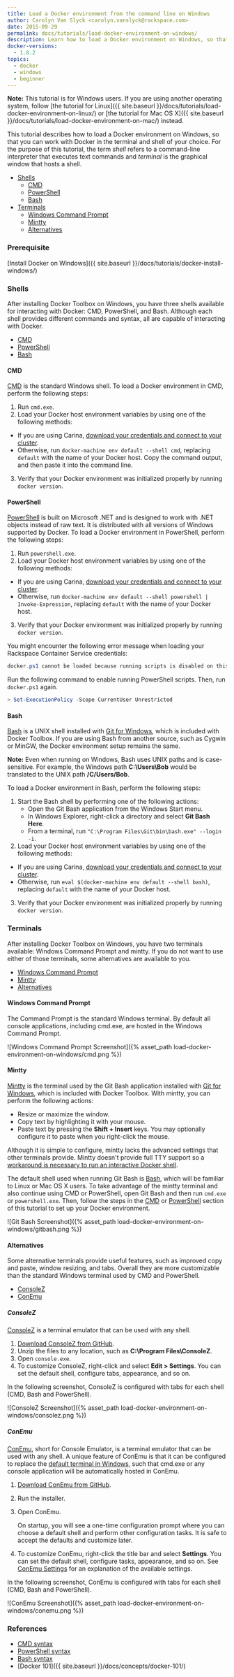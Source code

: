 ```yaml
---
title: Load a Docker environment from the command line on Windows
author: Carolyn Van Slyck <carolyn.vanslyck@rackspace.com>
date: 2015-09-29
permalink: docs/tutorials/load-docker-environment-on-windows/
description: Learn how to load a Docker environment on Windows, so that you can work with Docker in the terminal and shell of your choice
docker-versions:
  - 1.8.2
topics:
  - docker
  - windows
  - beginner
---
```


**Note:** This tutorial is for Windows users. If you are using another operating system, follow
[the tutorial for Linux]({{ site.baseurl }}/docs/tutorials/load-docker-environment-on-linux/) or
[the tutorial for Mac OS X]({{ site.baseurl }}/docs/tutorials/load-docker-environment-on-mac/) instead.

This tutorial describes how to load a Docker environment on Windows, so that you can work
with Docker in the terminal and shell of your choice. For the purpose of this
tutorial, the term _shell_ refers to a command-line interpreter that executes
text commands and _terminal_ is the graphical window that hosts a shell.

* [Shells](#shells)
  * [CMD](#cmd)
  * [PowerShell](#powershell)
  * [Bash](#bash)
* [Terminals](#terminals)
  * [Windows Command Prompt](#windows-command-prompt)
  * [Mintty](#mintty)
  * [Alternatives](#alternatives)

### Prerequisite

[Install Docker on Windows]({{ site.baseurl }}/docs/tutorials/docker-install-windows/)

### Shells
After installing Docker Toolbox on Windows, you have three shells available for
interacting with Docker: CMD, PowerShell, and Bash. Although each shell provides
different commands and syntax, all are capable of interacting with Docker.

* [CMD](#cmd)
* [PowerShell](#powershell)
* [Bash](#bash)

#### CMD
[CMD][cmd-doc] is the standard Windows shell. To load a Docker environment in
CMD, perform the following steps:

1. Run `cmd.exe`.
2. Load your Docker host environment variables by using one of the following methods:
  * If you are using Carina, [download your credentials and connect to your cluster][create-connect-cluster].
  * Otherwise, run `docker-machine env default --shell cmd`, replacing `default`
    with the name of your Docker host. Copy the command output, and then paste it into the command line.
3. Verify that your Docker environment was initialized properly by running `docker version`.

[cmd-doc]: http://ss64.com/nt/syntax.html
[create-connect-cluster]: {{site.baseurl}}/docs/tutorials/create-connect-cluster/#connect-to-your-cluster

#### PowerShell
[PowerShell][powershell-doc] is built on Microsoft .NET and is designed to
work with .NET objects instead of raw text. It is distributed with all versions of
Windows supported by Docker. To load a Docker environment in PowerShell, perform the following steps:

1. Run `powershell.exe`.
2. Load your Docker host environment variables by using one of the following methods:
  * If you are using Carina, [download your credentials and connect to your cluster][create-connect-cluster].
  * Otherwise, run `docker-machine env default --shell powershell | Invoke-Expression`,
    replacing `default` with the name of your Docker host.
3. Verify that your Docker environment was initialized properly by running `docker version`.

You might encounter the following error message when loading your Rackspace Container Service credentials:

```powershell
docker.ps1 cannot be loaded because running scripts is disabled on this system.
```

Run the following command to enable running PowerShell scripts. Then, run `docker.ps1` again.

```powershell
> Set-ExecutionPolicy -Scope CurrentUser Unrestricted
```

[powershell-doc]: https://technet.microsoft.com/en-us/library/ms714469.aspx

#### Bash
[Bash][bash-doc] is a UNIX shell installed with [Git for Windows][git-for-windows],
which is included with Docker Toolbox. If you are using Bash from another source, such as Cygwin or MinGW,
the Docker environment setup remains the same.

**Note:** Even when running on Windows, Bash uses UNIX paths and is case-sensitive. For example,
the Windows path **C:\Users\Bob** would be translated to the UNIX path **/C/Users/Bob**.

To load a Docker environment in Bash, perform the following steps:

1. Start the Bash shell by performing one of the following actions:
    * Open the Git Bash application from the Windows Start menu.
    * In Windows Explorer, right-click a directory and select **Git Bash Here**.
    * From a terminal, run `"C:\Program Files\Git\bin\bash.exe" --login -i`.
2. Load your Docker host environment variables by using one of the following methods:
  * If you are using Carina, [download your credentials and connect to your cluster][create-connect-cluster].
  * Otherwise, run `eval $(docker-machine env default --shell bash)`,
    replacing `default` with the name of your Docker host.
3. Verify that your Docker environment was initialized properly by running `docker version`.

[git-for-windows]: https://git-for-windows.github.io
[bash-doc]: http://www.gnu.org/software/bash/manual/bash.html

### Terminals
After installing Docker Toolbox on Windows, you have two terminals available:
Windows Command Prompt and mintty. If you do not want to use either of those terminals,
some alternatives are available to you.

* [Windows Command Prompt](#windows-command-prompt)
* [Mintty](#mintty)
* [Alternatives](#alternatives)

#### Windows Command Prompt
The Command Prompt is the standard Windows terminal. By default all console applications, including cmd.exe,
are hosted in the Windows Command Prompt.

![Windows Command Prompt Screenshot]({% asset_path load-docker-environment-on-windows/cmd.png %})

#### Mintty
[Mintty][mintty] is the terminal used by the Git Bash application installed with [Git for Windows][git-for-windows],
which is included with Docker Toolbox. With mintty, you can perform the following actions:

* Resize or maximize the window.
* Copy text by highlighting it with your mouse.
* Paste text by pressing the **Shift + Insert** keys. You may optionally
  configure it to paste when you right-click the mouse.

Although it is simple to configure, mintty lacks the advanced settings that other
terminals provide. Mintty doesn't provide full TTY support so a
[workaround is necessary to run an interactive Docker shell][troubleshooting-tty].

The default shell used when running Git Bash is [Bash](#bash), which will be familiar
to Linux or Mac OS X users. To take advantage of the mintty terminal and also continue using CMD or PowerShell,
open Git Bash and then run `cmd.exe` or `powershell.exe`. Then, follow the steps
in the [CMD](#cmd) or [PowerShell](#powershell) section of this tutorial to set up your Docker environment.

![Git Bash Screenshot]({% asset_path load-docker-environment-on-windows/gitbash.png %})

[mintty]: https://mintty.github.io
[troubleshooting-tty]: {{site.baseurl}}/docs/troubleshooting/troubleshooting-cannot-enable-tty-mode-on-windows/#use-ssh-to-connect-to-the-docker-host

#### Alternatives
Some alternative terminals provide useful features, such as improved copy and paste,
window resizing, and tabs. Overall they are more customizable than the standard
Windows terminal used by CMD and PowerShell.

* [ConsoleZ](#consolez)
* [ConEmu](#conemu)

##### ConsoleZ
[ConsoleZ][consolez] is a terminal emulator that can be used with any shell.

1. [Download ConsoleZ from GitHub][consolez-downloads].
2. Unzip the files to any location, such as **C:\Program Files\ConsoleZ**.
3. Open `console.exe`.
4. To customize ConsoleZ, right-click and select **Edit > Settings**. You can
    set the default shell, configure tabs, appearance, and so on.

In the following screenshot, ConsoleZ is configured with tabs for each shell (CMD, Bash and PowerShell).

![ConsoleZ Screenshot]({% asset_path load-docker-environment-on-windows/consolez.png %})

[consolez]: https://github.com/cbucher/console/wiki
[consolez-downloads]: https://github.com/cbucher/console/wiki/Downloads

##### ConEmu
[ConEmu][conemu], short for Console Emulator, is a terminal emulator that can be used with any shell.
A unique feature of ConEmu is that it can be configured to replace the [default terminal
in Windows][conemu-default-terminal], such that cmd.exe or any console application will
be automatically hosted in ConEmu.

1. [Download ConEmu from GitHub][conemu-releases].
2. Run the installer.
3. Open ConEmu.

    On startup, you will see a one-time configuration prompt where you can choose a default shell
    and perform other configuration tasks. It is safe to accept the defaults and customize later.
5. To customize ConEmu, right-click the title bar and select **Settings**. You
    can set the default shell, configure tasks, appearance, and so on.
    See [ConEmu Settings][conemu-settings] for an explanation of the available settings.

In the following screenshot, ConEmu is configured with tabs for each shell (CMD, Bash and PowerShell).

![ConEmu Screenshot]({% asset_path load-docker-environment-on-windows/conemu.png %})

[conemu]: https://conemu.github.io/
[conemu-releases]: https://github.com/Maximus5/ConEmu/releases
[conemu-settings]: https://conemu.github.io/en/Settings.html
[conemu-default-terminal]: https://conemu.github.io/en/DefaultTerminal.html

### References
* [CMD syntax][cmd-doc]
* [PowerShell syntax](http://ss64.com/ps/syntax.html)
* [Bash syntax](http://ss64.com/bash/syntax.html)
* [Docker 101]({{ site.baseurl }}/docs/concepts/docker-101/)
